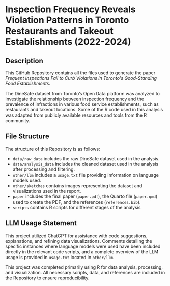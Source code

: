 # Inspection Frequency Reveals Violation Patterns in Toronto Restaurants and Takeout Establishments (2022-2024)

## Description

This GitHub Repository contains all the files used to generate the paper *Frequent Inspections Fail to Curb Violations in Toronto's Good-Standing Food Establishments*.

The DineSafe dataset from Toronto’s Open Data platform was analyzed to investigate the relationship between inspection frequency and the prevalence of infractions in various food service establishments, such as restaurants and takeout locations. Some of the R code used in this analysis was adapted from publicly available resources and tools from the R community.

## File Structure

The structure of this Repository is as follows:

- `data/raw_data` includes the raw DineSafe dataset used in the analysis.
- `data/analysis_data` includes the cleaned dataset used in the analysis after processing and filtering.
- `other/llm` includes a `usage.txt` file providing information on language models used.
- `other/sketches` contains images representing the dataset and visualizations used in the report.
- `paper` includes the final paper (`paper.pdf`), the Quarto file (`paper.qmd`) used to create the PDF, and the references (`references.bib`).
- `scripts` contains R scripts for different stages of the analysis

## LLM Usage Statement

This project utilized ChatGPT for assistance with code suggestions, explanations, and refining data visualizations. Comments detailing the specific instances where language models were used have been included directly in the relevant code scripts, and a complete overview of the LLM usage is provided in `usage.txt` located in `other/llm`.

This project was completed primarily using R for data analysis, processing, and visualization. All necessary scripts, data, and references are included in the Repository to ensure reproducibility.